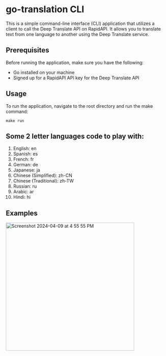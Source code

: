 # go-translation CLI

This is a simple command-line interface (CLI) application that utilizes a client to call the Deep Translate API on RapidAPI. It allows you to translate text from one language to another using the Deep Translate service.

## Prerequisites

Before running the application, make sure you have the following:
- Go installed on your machine
- Signed up for a RapidAPI API key for the Deep Translate API

## Usage
To run the application, navigate to the root directory and run the make command: 
```
make run
```
## Some 2 letter languages code to play with:
1. English: en
2. Spanish: es
3. French: fr
4. German: de
5. Japanese: ja
6. Chinese (Simplified): zh-CN
7. Chinese (Traditional): zh-TW
8. Russian: ru
9. Arabic: ar
10. Hindi: hi

## Examples
<img width="403" alt="Screenshot 2024-04-09 at 4 55 55 PM" src="https://github.com/carsontham/go-translation/assets/127476216/aead95c4-827e-4c36-8c7a-022f35301978">

